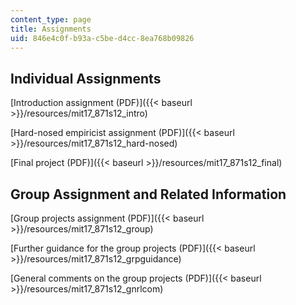 ```yaml
---
content_type: page
title: Assignments
uid: 846e4c0f-b93a-c5be-d4cc-8ea768b09826
---
```


Individual Assignments
----------------------

[Introduction assignment (PDF)]({{< baseurl >}}/resources/mit17_871s12_intro)

[Hard-nosed empiricist assignment (PDF)]({{< baseurl >}}/resources/mit17_871s12_hard-nosed)

[Final project (PDF)]({{< baseurl >}}/resources/mit17_871s12_final)

Group Assignment and Related Information
----------------------------------------

[Group projects assignment (PDF)]({{< baseurl >}}/resources/mit17_871s12_group)

[Further guidance for the group projects (PDF)]({{< baseurl >}}/resources/mit17_871s12_grpguidance)

[General comments on the group projects (PDF)]({{< baseurl >}}/resources/mit17_871s12_gnrlcom)